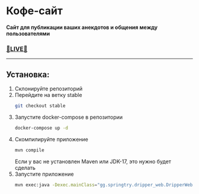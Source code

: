 # Кофе-сайт

**Сайт для публикации ваших анекдотов и общения между пользователями**
### [**🔴LIVE🔴**](https://ogokacheli.ru/dripperweb)
_____
## Установка:
1. Склонируйте репозиторий
2. Перейдите на ветку stable
   ``` bash
   git checkout stable
   ```
3. Запустите docker-compose в репозитории
   ``` bash
   docker-compose up -d
   ```
4. Скомпилируйте приложение
   ``` bash
   mvn compile
   ```
   Если у вас не установлен Maven или JDK-17, это нужно будет сделать
5. Запустите приложение
   ``` bash
   mvn exec:java -Dexec.mainClass="gg.springtry.dripper_web.DripperWebApplication"
   ```